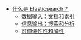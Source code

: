 * [什么是 Elasticsearch？](/ "Elasticsearch中文文档 | 基于 v7.11")
  * [数据输入：文档和索引](/intro/datain)
  * [信息输出：搜索和分析](/intro/inforout)
  * [可伸缩性性和弹性](/intro/scalability)